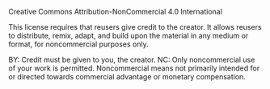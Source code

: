 Creative Commons Attribution-NonCommercial 4.0 International

This license requires that reusers give credit to the creator. It allows reusers to distribute, remix, adapt, and build upon the material in any medium or format, for noncommercial purposes only.

BY: Credit must be given to you, the creator.
NC: Only noncommercial use of your work is permitted. Noncommercial means not primarily intended for or directed towards commercial advantage or monetary compensation. 